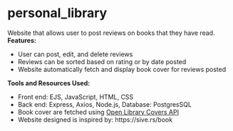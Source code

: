 # personal_library
Website that allows user to post reviews on books that they have read.<br> 
<strong>Features: </strong>
<ul> 
  <li> User can post, edit, and delete reviews </li> 
  <li> Reviews can be sorted based on rating or by date posted</li>
  <li> Website automatically fetch and display book cover for reviews posted</li>
</ul>
<strong>Tools and Resources Used: </strong>
<ul>
  <li>Front end: EJS, JavaScript, HTML, CSS</li>
  <li>Back end: Express, Axios, Node.js, Database: PostgresSQL</li>
  <li>Book cover are fetched using <a href="https://openlibrary.org/dev/docs/api/covers">Open Library Covers API</a></li>
  <li>Website designed is inspired by: https://sive.rs/book</li>
</ul>
